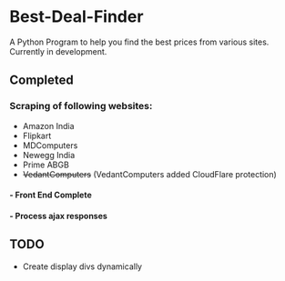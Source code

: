 # Best-Deal-Finder

A Python Program to help you find the best prices from various sites.
Currently in development.

## Completed

### Scraping of following websites:
- Amazon India
- Flipkart
- MDComputers
- Newegg India
- Prime ABGB
- ~~VedantComputers~~ (VedantComputers added CloudFlare protection)


#### - Front End Complete
#### - Process ajax responses

## TODO
- Create display divs dynamically
